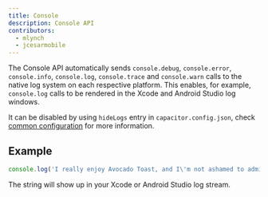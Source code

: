 ```yaml
---
title: Console
description: Console API
contributors:
  - mlynch
  - jcesarmobile
---
```


<plugin-platforms platforms="pwa,ios,android"></plugin-platforms>

The Console API automatically sends `console.debug`, `console.error`, `console.info`, `console.log`, `console.trace` and `console.warn` calls to the native log system on each respective platform. This enables, for example,
`console.log` calls to be rendered in the Xcode and Android Studio log windows.

It can be disabled by using `hideLogs` entry in `capacitor.config.json`, check [common configuration](../basics/configuring-your-app.md#common-configuration) for more information.

## Example

```typescript
console.log('I really enjoy Avocado Toast, and I\'m not ashamed to admit it');
```

The string will show up in your Xcode or Android Studio log stream.
